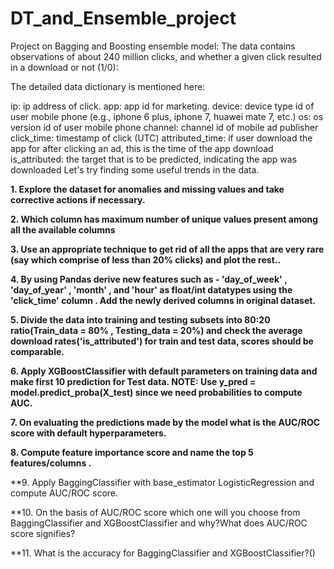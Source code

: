 # DT_and_Ensemble_project

Project on Bagging and Boosting ensemble model:
The data contains observations of about 240 million clicks, and whether a given click resulted in a download or not (1/0):

The detailed data dictionary is mentioned here:

ip: ip address of click.
app: app id for marketing.
device: device type id of user mobile phone (e.g., iphone 6 plus, iphone 7, huawei mate 7, etc.)
os: os version id of user mobile phone
channel: channel id of mobile ad publisher
click_time: timestamp of click (UTC)
attributed_time: if user download the app for after clicking an ad, this is the time of the app download
is_attributed: the target that is to be predicted, indicating the app was downloaded
Let's try finding some useful trends in the data.

**1. Explore the dataset for anomalies and missing values and take corrective actions if necessary.**

**2. Which column has maximum number of unique values present among all the available columns**

**3. Use an appropriate technique to get rid of all the apps that are very rare (say which comprise of less                than 20% clicks) and plot the rest..** 

**4. By using Pandas derive new features such as - 'day_of_week' , 'day_of_year' , 'month' , and 'hour' as                  float/int datatypes using the 'click_time' column . Add the newly derived columns in original dataset.**

**5. Divide the data into training and testing subsets into 80:20 ratio(Train_data = 80% , Testing_data = 20%) and
     check the average download rates('is_attributed') for train and test data, scores should be comparable.**

**6. Apply XGBoostClassifier with default parameters on training data and make first 10 prediction for Test data.          NOTE: Use y_pred = model.predict_proba(X_test) since we need probabilities to compute AUC.** 

**7. On evaluating the predictions made by the model what is the AUC/ROC score with default hyperparameters.**

**8. Compute feature importance score and name the top 5 features/columns .**

**9. Apply BaggingClassifier with base_estimator LogisticRegression and compute AUC/ROC score.

**10.  On the basis of AUC/ROC score which one will you choose from BaggingClassifier and XGBoostClassifier and              why?What does AUC/ROC score signifies?

**11.  What is the accuracy for BaggingClassifier and XGBoostClassifier?()
